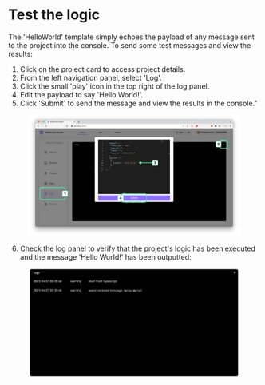 # Test the logic

The 'HelloWorld' template simply echoes the payload of any message sent to the project into the console. To send some test messages and view the results:

1. Click on the project card to access project details.
2. From the left navigation panel, select 'Log'.
3. Click the small 'play' icon in the top right of the log panel.
4. Edit the payload to say 'Hello World!'.
5. Click 'Submit' to send the message and view the results in the console."

<figure><img src="../.gitbook/assets/image (16).png" alt=""><figcaption></figcaption></figure>

6. Check the log panel to verify that the project's logic has been executed and the message 'Hello World!' has been outputted:

<figure><img src="../.gitbook/assets/image (10).png" alt=""><figcaption></figcaption></figure>
